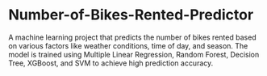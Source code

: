 # Number-of-Bikes-Rented-Predictor
A machine learning project that predicts the number of bikes rented based on various factors like weather conditions, time of day, and season. The model is trained using Multiple Linear Regression, Random Forest, Decision Tree, XGBoost, and SVM to achieve high prediction accuracy.
